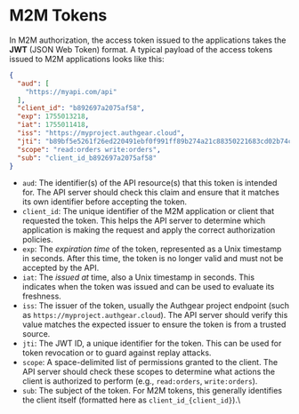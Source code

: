 # M2M Tokens

In M2M authorization, the access token issued to the applications takes the **JWT** (JSON Web Token) format. A typical payload of the access tokens issued to M2M applications looks like this:

```json
{
  "aud": [
    "https://myapi.com/api"
  ],
  "client_id": "b892697a2075af58",
  "exp": 1755013218,
  "iat": 1755011418,
  "iss": "https://myproject.authgear.cloud",
  "jti": "b89bf5e5261f26ed220491ebf0f991ff89b274a21c88350221683cd02b74c364",
  "scope": "read:orders write:orders",
  "sub": "client_id_b892697a2075af58"
}
```

* `aud`: The identifier(s) of the API resource(s) that this token is intended for. The API server should check this claim and ensure that it matches its own identifier before accepting the token.
* `client_id`: The unique identifier of the M2M application or client that requested the token. This helps the API server to determine which application is making the request and apply the correct authorization policies.
* `exp`: The _expiration time_ of the token, represented as a Unix timestamp in seconds. After this time, the token is no longer valid and must not be accepted by the API.
* `iat`: The _issued at_ time, also a Unix timestamp in seconds. This indicates when the token was issued and can be used to evaluate its freshness.
* `iss`: The issuer of the token, usually the Authgear project endpoint (such as `https://myproject.authgear.cloud`). The API server should verify this value matches the expected issuer to ensure the token is from a trusted source.
* `jti`: The JWT ID, a unique identifier for the token. This can be used for token revocation or to guard against replay attacks.
* `scope`: A space-delimited list of permissions granted to the client. The API server should check these scopes to determine what actions the client is authorized to perform (e.g., `read:orders`, `write:orders`).
* `sub`: The subject of the token. For M2M tokens, this generally identifies the client itself (formatted here as `client_id_{client_id}`).\


